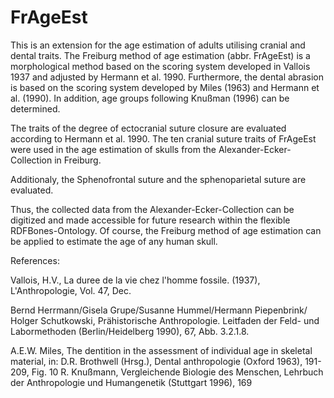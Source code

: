 # FrAgeEst
This is an extension for the age estimation of adults utilising cranial and dental traits. The Freiburg method of age estimation (abbr. FrAgeEst) is a morphological method based on the scoring system developed in Vallois 1937 and adjusted by Hermann et al. 1990.  Furthermore, the dental abrasion is based on the scoring system developed by  Miles (1963) and Hermann et al. (1990). In addition, age groups following Knußman (1996) can be determined.

The traits of the degree of ectocranial suture closure are evaluated according to Hermann et al. 1990. The ten cranial suture traits of FrAgeEst were used in the age estimation of skulls from the Alexander-Ecker-Collection in Freiburg. 

Additionaly, the Sphenofrontal suture and the sphenoparietal suture are evaluated. 

Thus, the collected data from the Alexander-Ecker-Collection can be digitized and made accessible for future research within the flexible RDFBones-Ontology. Of course, the Freiburg method of age estimation can be applied to estimate the age of any human skull.

References:

Vallois, H.V., La duree de la vie chez l'homme fossile. (1937), L'Anthropologie, Vol. 47, Dec.

Bernd Herrmann/Gisela Grupe/Susanne Hummel/Hermann Piepenbrink/ Holger Schutkowski, Prähistorische Anthropologie. Leitfaden der Feld- und Labormethoden (Berlin/Heidelberg 1990), 67, Abb. 3.2.1.8.

A.E.W. Miles, The dentition in the assessment of individual age in skeletal material, in: D.R. Brothwell (Hrsg.), Dental anthropologie (Oxford 1963), 191-209, Fig. 10
R. Knußmann, Vergleichende Biologie des Menschen, Lehrbuch der Anthropologie und Humangenetik (Stuttgart 1996), 169
